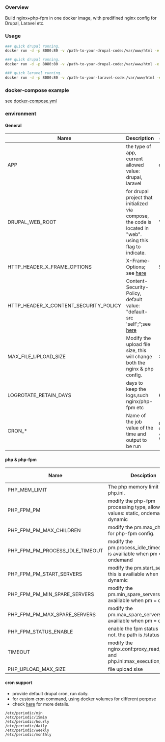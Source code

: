 ### Overview
Build nginx+php-fpm in one docker image, with predifined nginx config for Drupal, Laravel etc.

### Usage
```bash
### quick drupal running.
docker run -d -p 8080:80 -v /path-to-your-drupal-code:/var/www/html -e APP=drupal sparkpos/docker-nginx-php:7.4-alpine

### quick drupal running.
docker run -d -p 8080:80 -v /path-to-your-drupal-code:/var/www/html -e APP=drupal -e DRUPAL_WEB_ROOT=web sparkpos/docker-nginx-php:7.4-alpine

### quick laravel running.
docker run -d -p 8080:80 -v /path-to-your-laravel-code:/var/www/html -e APP=laravel sparkpos/docker-nginx-php:7.4-alpine
```

### docker-compose example
see [docker-compose.yml](https://github.com/sparkpos/docker-nginx-php/blob/master/docker-compose-example.yml)

### environment
#### General
|Name|Description|default value|
|----|-----------|------|
|APP|the type of app, current allowed value: drupal, laravel|drupal|
|DRUPAL_WEB_ROOT|for drupal project that initialized via compose, the code is located in "web". using this flag to indicate.|""|
|HTTP_HEADER_X_FRAME_OPTIONS|X-Frame-Options; see [here](https://developer.mozilla.org/zh-CN/docs/Web/HTTP/Headers/X-Frame-Options)|SAMEORIGIN|
|HTTP_HEADER_X_CONTENT_SECURITY_POLICY|Content-Security-Policy, default value: "default-src 'self';";see [here](https://developer.mozilla.org/en-US/docs/Web/HTTP/Headers/Content-Security-Policy)||
|MAX_FILE_UPLOAD_SIZE|Modify the upload file size, this will change both the nginx & php config.| 32M |
|LOGROTATE_RETAIN_DAYS|days to keep the logs,such nginx/php-fpm etc|60|
|CRON_*| Name of the job value of the time and output to be run |`0 2 * * * drush -r /var/www/html cron`|

#### php & php-fpm
|Name|Desciption|default value|
|----|----------|-------------|
|PHP_MEM_LIMIT|The php memory limit in php.ini. |128M|
|PHP_FPM_PM|modify the php-fpm processing type, allowed values: static, ondemand, dynamic|dynamic|
|PHP_FPM_PM_MAX_CHILDREN|modify the pm.max_children for php-fpm config.|300|
|PHP_FPM_PM_PROCESS_IDLE_TIMEOUT|modify the pm.process_idle_timeout. this is availiable when pm = ondemand||
|PHP_FPM_PM_START_SERVERS|modify the pm.start_servers. this is availiable when pm = dynamic|10|
|PHP_FPM_PM_MIN_SPARE_SERVERS|modify the pm.min_spare_servers. this is availiable when pm = dynamic|10|
|PHP_FPM_PM_MAX_SPARE_SERVERS|modify the pm.max_spare_servers. this is availiable when pm = dynamic|30|
|PHP_FPM_STATUS_ENABLE|enable the fpm status path or not. the path is /status|false|
|TIMEOUT|modify the nginx.conf:proxy_read_timeout and php.ini:max_execution_time|30|
|PHP_UPLOAD_MAX_SIZE|file upload sise|512M|

#### cron support
* provide default drupal cron, run daily.
* for custom cron command, using docker volumes for different perpose
* check [here](https://github.com/sparkpos/docker-nginx-php/blob/master/conf/crontab-root) for more details.
```
/etc/periodic/min
/etc/periodic/15min
/etc/periodic/hourly
/etc/periodic/daily
/etc/periodic/weekly
/etc/periodic/monthly
```
